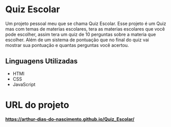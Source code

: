 # Quiz Escolar
Um projeto pessoal meu que se chama Quiz Escolar. Esse projeto é um Quiz mas com temas de materias escolares, tera as materias escolares que você pode escolher, assim tera um quiz de 10 perguntas sobre a materia que escolher. Além de um sistema de pontuação que no final do quiz vai mostrar sua pontuação e quantas perguntas você acertou.

## Linguagens Utilizadas

<ul>
 <li>HTMl</li>
 <li>CSS</li>
 <li>JavaScript</li>
</ul>

# URL do projeto
<strong>https://arthur-dias-do-nascimento.github.io/Quiz_Escolar/</strong>
